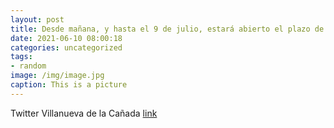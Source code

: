 ```yaml
---
layout: post
title: Desde mañana, y hasta el 9 de julio, estará abierto el plazo de la segunda convocatoria de ayudas al tejido empresarial de Vill...
date: 2021-06-10 08:00:18
categories: uncategorized
tags:
- random
image: /img/image.jpg
caption: This is a picture
---
```

Twitter Villanueva de la Cañada [link](https://twitter.com/AytoVDLCanada/status/1402567174791782405)
